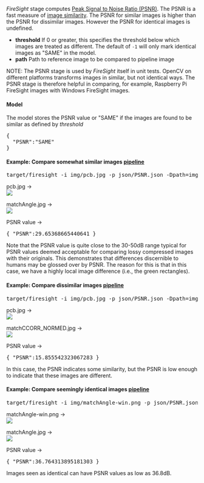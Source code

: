_FireSight_ stage computes [Peak Signal to Noise Ratio (PSNR)](http://en.wikipedia.org/wiki/Peak_signal-to-noise_ratio). The PSNR is a fast measure of [image similarity](http://docs.opencv.org/doc/tutorials/highgui/video-input-psnr-ssim/video-input-psnr-ssim.html#image-similarity-psnr-and-ssim). The PSNR for similar images is higher than the PSNR for dissimilar images. However the PSNR for identical images is undefined. 

* **threshold** If 0 or greater, this specifies the threshold below which images are treated as different. The default of `-1` will only mark identical images as "SAME" in the model.
* **path** Path to reference image to be compared to pipeline image

NOTE: The PSNR stage is used by _FireSight_ itself in unit tests. OpenCV on different platforms transforms images in similar, but not identical ways. The PSNR stage is therefore helpful in comparing, for example, Raspberry Pi FireSight images with Windows FireSight images.

#### Model
The model stores the PSNR value or "SAME" if the images are found to be similar as defined by _threshold_
<pre>
{
  "PSNR":"SAME"
}
</pre>

#### Example: Compare somewhat similar images [pipeline]()
<pre>target/firesight -i img/pcb.jpg -p json/PSNR.json -Dpath=img/matchAngle.jpg</pre>
pcb.jpg &rarr; <br>
<img src="https://github.com/firepick1/FireSight/blob/master/img/pcb.jpg?raw=true">

matchAngle.jpg &rarr; <br>
<img src="https://github.com/firepick1/FireSight/blob/master/img/matchAngle.jpg?raw=true"> 

PSNR value &rarr; <br>
<pre>{ "PSNR":29.65368665440641 }</pre>

Note that the PSNR value is quite close to the 30-50dB range typical for PSNR values deemed acceptable for comparing lossy compressed images with their originals. This demonstrates that differences discernible to humans may be glossed over by PSNR. The reason for this is that in this case, we have a highly local image difference (i.e., the green rectangles).

#### Example: Compare dissimilar images [pipeline]()
<pre>target/firesight -i img/pcb.jpg -p json/PSNR.json -Dpath=img/matchCCORR_NORMED.jpg</pre>
pcb.jpg &rarr; <br>
<img src="https://github.com/firepick1/FireSight/blob/master/img/pcb.jpg?raw=true">

matchCCORR_NORMED.jpg &rarr; <br>
<img src="https://github.com/firepick1/FireSight/blob/master/img/matchCCORR_NORMED.jpg?raw=true"> 

PSNR value &rarr; <br>
<pre>{ "PSNR":15.855542323067283 }</pre>

In this case, the PSNR indicates some similarity, but the PSNR is low enough to indicate that these images are different.

#### Example: Compare seemingly identical images [pipeline]()
<pre>target/firesight -i img/matchAngle-win.png -p json/PSNR.json -Dpath=img/matchAngle.jpg</pre>
matchAngle-win.png &rarr; <br>
<img src="https://github.com/firepick1/FireSight/blob/master/img/matchAngle-win.png?raw=true">

matchAngle.jpg &rarr; <br>
<img src="https://github.com/firepick1/FireSight/blob/master/img/matchAngle.jpg?raw=true"> 

PSNR value &rarr; <br>
<pre>{ "PSNR":36.764313895181303 }</pre>

Images seen as identical can have PSNR values as low as 36.8dB.

